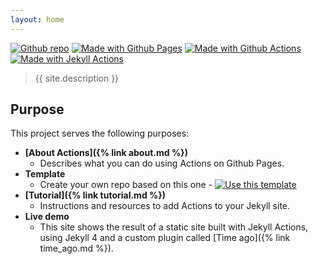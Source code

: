 ```yaml
---
layout: home
---
```


[![Github repo](https://img.shields.io/github/stars/MichaelCurrin/jekyll-actions-quickstart?style=social)](https://github.com/MichaelCurrin/jekyll-actions-quickstart/)
[![Made with Github Pages](https://img.shields.io/badge/Made%20with-Github%20Pages-blue.svg)](https://pages.github.com/)
[![Made with Github Actions](https://img.shields.io/badge/Made%20with-Github%20Actions-blue.svg)](https://help.github.com/en/actions)
[![Made with Jekyll Actions](https://img.shields.io/badge/Jekyll%20Actions-2.0.0-blue.svg)](https://github.com/marketplace/actions/jekyll-actions)


> {{ site.description }}


## Purpose


This project serves the following purposes:

- **[About Actions]({% link about.md %})**
    - Describes what you can do using Actions on Github Pages.
- **Template**
    - Create your own repo based on this one - [![Use this template](https://img.shields.io/badge/Use_this_template-green.svg)](https://github.com/MichaelCurrin/jekyll-actions-quickstart/generate)
- **[Tutorial]({% link tutorial.md %})**
    - Instructions and resources to add Actions to your Jekyll site.
- **Live demo**
    - This site shows the result of a static site built with Jekyll Actions, using Jekyll 4 and a custom plugin called [Time ago]({% link time_ago.md %}).
